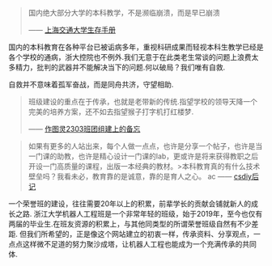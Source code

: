 
> 国内绝大部分大学的本科教学，不是濒临崩溃，而是早已崩溃
>
> —— [上海交通大学生存手册](about_robotics/上海交通大学学生生存手册.pdf)

国内的本科教育在各种平台已被诟病多年，重视科研成果而轻视本科生教学已经是各个学校的通病，浙大控院也不例外.我们无意于在此类老生常谈的问题上浪费太多精力，批判的武器并不能解决当下的问题.何以破局？我们唯有自救.

自救并不意味着孤军奋战，而是同舟共济，守望相助.

> 班级建设的重点在于传承，也就是老带新的传统.指望学校的领导天降一个完美的培养方案，还不如去指望猴子打字机打红楼梦. 
>
> —— [作图灵2303班团组建上的备忘](http://www-cc98-org-s.webvpn.zju.edu.cn:8001/topic/5680456)


>如果有更多的人站出来，每个人做一点点，也许是分享一个帖子，也许是当一门课的助教，也许是精心设计一门课的lab，更或许是将来获得教职之后开设一门高质量的课程，出版一本经典的教材。>本科教育真的有什么技术壁垒吗？我看未必，教育靠的是诚意，靠的是育人之心。
>ac
> —— [csdiy后记](https://csdiy.wiki/%E5%90%8E%E8%AE%B0/)

一个荣誉班的建设，往往需要20年以上的积累，前辈学长的贡献会铺就新人的成长之路. 浙江大学机器人工程班是一个非常年轻的班级，始于2019年，至今也仅有两届的毕业生.在班友资源的积累上，与其他同类型的所谓荣誉班级自然有不少差距. 但我们所希望的，正是像这个网站建立的初衷一样，传承资料、分享观点，一点点这样微不足道的努力聚沙成塔，让机器人工程也能成为一个充满传承的共同体.






